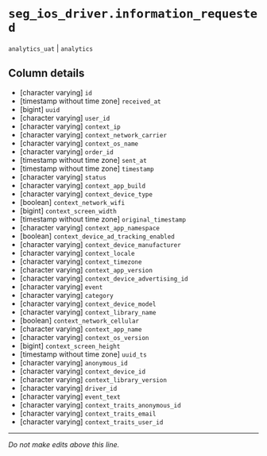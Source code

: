 # `seg_ios_driver.information_requested`
`analytics_uat` | `analytics`

## Column details
* [character varying] `id`
* [timestamp without time zone] `received_at`
* [bigint]    `uuid`
* [character varying] `user_id`
* [character varying] `context_ip`
* [character varying] `context_network_carrier`
* [character varying] `context_os_name`
* [character varying] `order_id`
* [timestamp without time zone] `sent_at`
* [timestamp without time zone] `timestamp`
* [character varying] `status`
* [character varying] `context_app_build`
* [character varying] `context_device_type`
* [boolean]   `context_network_wifi`
* [bigint]    `context_screen_width`
* [timestamp without time zone] `original_timestamp`
* [character varying] `context_app_namespace`
* [boolean]   `context_device_ad_tracking_enabled`
* [character varying] `context_device_manufacturer`
* [character varying] `context_locale`
* [character varying] `context_timezone`
* [character varying] `context_app_version`
* [character varying] `context_device_advertising_id`
* [character varying] `event`
* [character varying] `category`
* [character varying] `context_device_model`
* [character varying] `context_library_name`
* [boolean]   `context_network_cellular`
* [character varying] `context_app_name`
* [character varying] `context_os_version`
* [bigint]    `context_screen_height`
* [timestamp without time zone] `uuid_ts`
* [character varying] `anonymous_id`
* [character varying] `context_device_id`
* [character varying] `context_library_version`
* [character varying] `driver_id`
* [character varying] `event_text`
* [character varying] `context_traits_anonymous_id`
* [character varying] `context_traits_email`
* [character varying] `context_traits_user_id`

-------------------------------------------------------------------------------
*Do not make edits above this line.*
